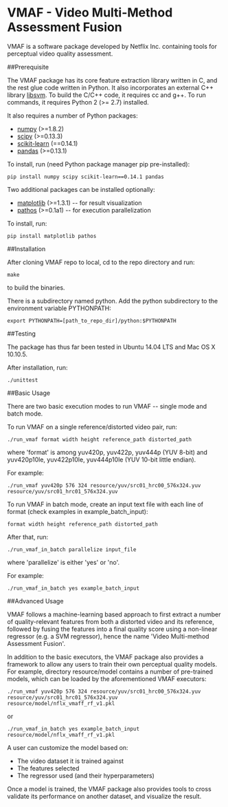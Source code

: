 VMAF - Video Multi-Method Assessment Fusion
===================

VMAF is a software package developed by Netflix Inc. containing tools for perceptual video quality assessment.

##Prerequisite

The VMAF package has its core feature extraction library written in C, and the rest glue code written in Python. It also incorporates an external C++ library [libsvm](https://www.csie.ntu.edu.tw/~cjlin/libsvm/). To build the C/C++ code, it requires cc and g++. To run commands, it requires Python 2 (>= 2.7) installed.

It also requires a number of Python packages:

  - [numpy](http://www.numpy.org/) (>=1.8.2)
  - [scipy](http://www.scipy.org/) (>=0.13.3)
  - [scikit-learn](http://scikit-learn.org/stable/) (==0.14.1)
  - [pandas](http://pandas.pydata.org/) (>=0.13.1)
  
To install, run (need Python package manager pip pre-installed):

`pip install numpy scipy scikit-learn==0.14.1 pandas`

Two additional packages can be installed optionally:

  - [matplotlib](http://matplotlib.org/1.3.1/index.html) (>=1.3.1) -- for result visualization
  - [pathos](https://pypi.python.org/pypi/pathos) (>=0.1a1) -- for execution parallelization

To install, run:

`pip install matplotlib pathos`

##Installation

After cloning VMAF repo to local, cd to the repo directory and run:

`make`

to build the binaries.

There is a subdirectory named python. Add the python subdirectory to the environment variable PYTHONPATH:

`export PYTHONPATH=[path_to_repo_dir]/python:$PYTHONPATH`

##Testing

The package has thus far been tested in Ubuntu 14.04 LTS and Mac OS X 10.10.5.

After installation, run:

`./unittest`

##Basic Usage

There are two basic execution modes to run VMAF -- single mode and batch mode.

To run VMAF on a single reference/distorted video pair, run:

`./run_vmaf format width height reference_path distorted_path`

where 'format' is among yuv420p, yuv422p, yuv444p (YUV 8-bit) and yuv420p10le, yuv422p10le, yuv444p10le (YUV 10-bit little endian).

For example:

`./run_vmaf yuv420p 576 324 resource/yuv/src01_hrc00_576x324.yuv resource/yuv/src01_hrc01_576x324.yuv`

To run VMAF in batch mode, create an input text file with each line of format (check examples in example_batch_input):

`format width height reference_path distorted_path`

After that, run:

`./run_vmaf_in_batch parallelize input_file`

where 'parallelize' is either 'yes' or 'no'. 

For example:

`./run_vmaf_in_batch yes example_batch_input`

##Advanced Usage

VMAF follows a machine-learning based approach to first extract a number of quality-relevant features from both a distorted video and its reference, followed by fusing the features into a final quality score using a non-linear regressor (e.g. a SVM regressor), hence the name 'Video Multi-method Assessment Fusion'.

In addition to the basic executors, the VMAF package also provides a framework to allow any users to train their own perceptual quality models. For example, directory resource/model contains a number of pre-trained models, which can be loaded by the aforementioned VMAF executors:

`./run_vmaf yuv420p 576 324 resource/yuv/src01_hrc00_576x324.yuv resource/yuv/src01_hrc01_576x324.yuv resource/model/nflx_vmaff_rf_v1.pkl`

or 

`./run_vmaf_in_batch yes example_batch_input resource/model/nflx_vmaff_rf_v1.pkl`

A user can customize the model based on:

  - The video dataset it is trained against
  - The features selected
  - The regressor used (and their hyperparameters)
  
Once a model is trained, the VMAF package also provides tools to cross validate its performance on another dataset, and visualize the result.